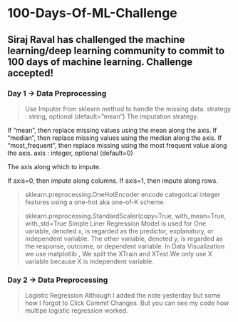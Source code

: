 # 100-Days-Of-ML-Challenge
## Siraj Raval has challenged the machine learning/deep learning community to commit to 100 days of machine learning. Challenge accepted!
### Day 1 -> Data Preprocessing

> Use Imputer from sklearn method to handle the missing data.
strategy : string, optional (default=”mean”)
The imputation strategy.

If “mean”, then replace missing values using the mean along the axis.
If “median”, then replace missing values using the median along the axis.
If “most_frequent”, then replace missing using the most frequent value along the axis.
axis : integer, optional (default=0)

The axis along which to impute.

If axis=0, then impute along columns.
If axis=1, then impute along rows.

> sklearn.preprocessing.OneHotEncoder
encode categorical integer features using a one-hot aka one-of-K scheme.

> sklearn.preprocessing.StandardScaler(copy=True, with_mean=True, with_std=True
> Simple Liner Regression Model is used for One variable, denoted x, is regarded as the predictor, explanatory, or independent variable.
The other variable, denoted y, is regarded as the response, outcome, or dependent variable.
In Data Visualization we use matplotlib , We spilt the XTrain and XTest.We only use X variable because X is independent variable.
### Day 2 -> Data Preprocessing
> Logistic Regression
> Although I added the note yesterday but some how I forgot to Click Commit Changes. But you can see my code how multipe logistic regression worked.
